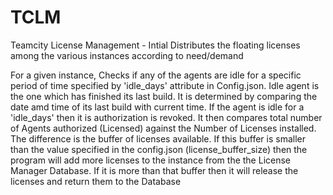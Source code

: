 # TCLM
Teamcity License Management - Intial
Distributes the floating licenses among the various instances according to need/demand

For a given instance, 
Checks if any of the agents are idle for a specific period of time specified by 'idle_days' 
attribute in Config.json. Idle agent is the one which has finished its last build.  It is determined by comparing 
the date amd time of its last build with current time.  If the agent is idle for a 'idle_days' then it is 
authorization is revoked.
It then compares total number of Agents authorized (Licensed) against the Number of Licenses installed.  The difference is
the buffer of licenses available.  If this buffer is smaller than the value specified in the config.json (license_buffer_size)
then the program will add more licenses to the instance from the the License Manager Database.  If it is more than that buffer
then it will release the licenses and return them to the Database

